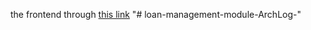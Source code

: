 
the frontend through [this link]([https://github.com/SoulaimakH/my-world-backend](https://github.com/SoulaimakH/loan-management-frontend)https://github.com/SoulaimakH/loan-management-frontend)
"# loan-management-module-ArchLog-" 
